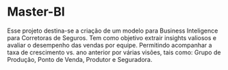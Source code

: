 # Master-BI
Esse projeto destina-se a criação de um modelo para Business Inteligence para Corretoras de Seguros. Tem como objetivo extrair insights valiosos e avaliar o desempenho das vendas por equipe. Permitindo acompanhar a taxa de crescimento vs. ano anterior por várias visões, tais como: Grupo de Produção, Ponto de Venda, Produtor e Seguradora.
